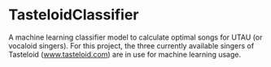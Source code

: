 # TasteloidClassifier
 A machine learning classifier model to calculate optimal songs for UTAU (or vocaloid singers). For this project, the three currently available singers of Tasteloid (www.tasteloid.com) are in use for machine learning usage.
